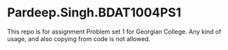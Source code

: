 # Pardeep.Singh.BDAT1004PS1

This repo is for assignment Problem set 1 for Georgian College. Any kind of usage, and also copying from code is not allowed. 
